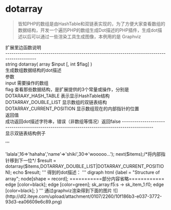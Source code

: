 # dotarray
>皆知PHP的数组是由HashTable和双链表实现的，为了方便大家查看数组的数据结构，开发一个遍历PHP的数组生成Dot描述的PHP插件，生成dot描述以后可以通过一些渲染工具生成图像，本例用的是 Graphviz<br>
   
扩展里边函数说明 <br>
--------------------------------------------------------------------------------------------- <br>
string    dotarray( array $input [, int $flag] ) <br>
生成数组数据结构的dot描述 <br>
参数 <br>
input   需要操作的数组 <br>
flag   查看那些数据结构，是扩展提供的3个常量或操作，分别是 <br>
     DOTARAAY_HASH_TABLE 表示显示HashTable结构 <br>
     DOTARRAY_DOUBLE_LIST 显示数组的双链表结构 <br>
     DOTARRAY_CURRENT_POSITION 显示数组现在的内部指针的位置 <br>
返回值 <br>
成功返回dot描述字符串，错误（非数组等情况）返回false 
--------------------------------------------------------------------------------------------- <br>
显示双链表结构例子 <br>

'''
<?php  
  
$items = array(1,2,8=>'lalala',16=>'hahaha','name'=>'shiki',30=>'wooooo...');  
next($items);/*将内部指针移到下一位*/  
$result = dotarray($items,DOTARRAY_DOUBLE_LIST|DOTARRAY_CURRENT_POSITION);  
echo  $result;  
'''
得到的dot描述： 

'''
digraph html {label = "Structure of array";  
node[shape = record];  
===========部分内容省略============  
edge [color=black];  
edge [color=green];  
sk_array:f5:s -> sk_item_1:f0;  
edge [color=black];  
}  
'''

通过graphviz渲染得到下面的图片 

![](http://dl2.iteye.com/upload/attachment/0107/2260/10f186b3-e037-3772-93d3-ea06609e6c89.png)

